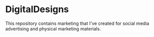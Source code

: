 # DigitalDesigns

This repository contains marketing that I've created for social media advertising and physical marketing materials.
